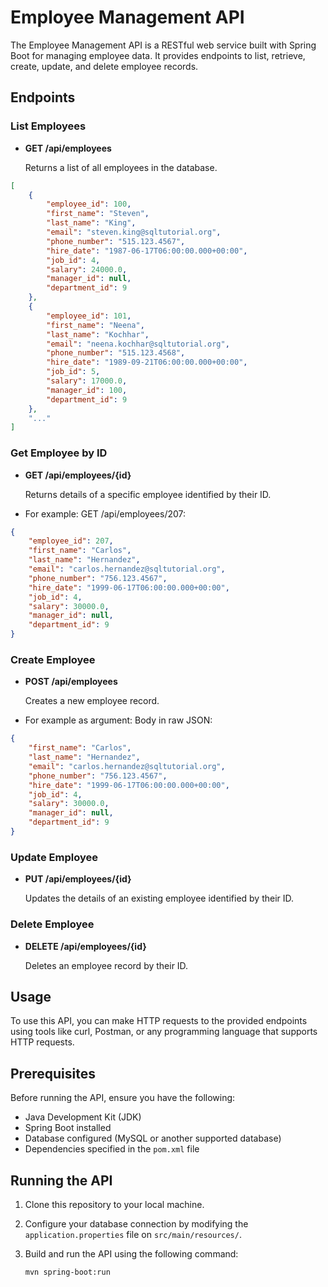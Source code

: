 # Employee Management API

The Employee Management API is a RESTful web service built with Spring Boot for managing employee data. It provides endpoints to list, retrieve, create, update, and delete employee records.

## Endpoints

### List Employees

- **GET /api/employees**

  Returns a list of all employees in the database.

```json
[
    {
        "employee_id": 100,
        "first_name": "Steven",
        "last_name": "King",
        "email": "steven.king@sqltutorial.org",
        "phone_number": "515.123.4567",
        "hire_date": "1987-06-17T06:00:00.000+00:00",
        "job_id": 4,
        "salary": 24000.0,
        "manager_id": null,
        "department_id": 9
    },
    {
        "employee_id": 101,
        "first_name": "Neena",
        "last_name": "Kochhar",
        "email": "neena.kochhar@sqltutorial.org",
        "phone_number": "515.123.4568",
        "hire_date": "1989-09-21T06:00:00.000+00:00",
        "job_id": 5,
        "salary": 17000.0,
        "manager_id": 100,
        "department_id": 9
    },
    "..."
]
```

### Get Employee by ID

- **GET /api/employees/{id}**

  Returns details of a specific employee identified by their ID.
  
- For example: GET /api/employees/207:

```json
{
    "employee_id": 207,
    "first_name": "Carlos",
    "last_name": "Hernandez",
    "email": "carlos.hernandez@sqltutorial.org",
    "phone_number": "756.123.4567",
    "hire_date": "1999-06-17T06:00:00.000+00:00",
    "job_id": 4,
    "salary": 30000.0,
    "manager_id": null,
    "department_id": 9
}
```

### Create Employee

- **POST /api/employees**

  Creates a new employee record.
- For example as argument:
  Body in raw JSON:

```json
{
    "first_name": "Carlos",
    "last_name": "Hernandez",
    "email": "carlos.hernandez@sqltutorial.org",
    "phone_number": "756.123.4567",
    "hire_date": "1999-06-17T06:00:00.000+00:00",
    "job_id": 4,
    "salary": 30000.0,
    "manager_id": null,
    "department_id": 9
}
```

### Update Employee

- **PUT /api/employees/{id}**

  Updates the details of an existing employee identified by their ID.


### Delete Employee

- **DELETE /api/employees/{id}**

  Deletes an employee record by their ID.

## Usage

To use this API, you can make HTTP requests to the provided endpoints using tools like curl, Postman, or any programming language that supports HTTP requests.

## Prerequisites

Before running the API, ensure you have the following:

- Java Development Kit (JDK)
- Spring Boot installed
- Database configured (MySQL or another supported database)
- Dependencies specified in the `pom.xml` file

## Running the API

1. Clone this repository to your local machine.

2. Configure your database connection by modifying the `application.properties` file on `src/main/resources/`.

3. Build and run the API using the following command:

   ```bash
   mvn spring-boot:run
